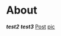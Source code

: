 # About
***test2***
***test3***
[Post](https://github.com/vimakine1/helloWorld/blob/master/post1.md)
[pic](https://upload.wikimedia.org/wikipedia/commons/5/56/Tiger.50.jpg)
